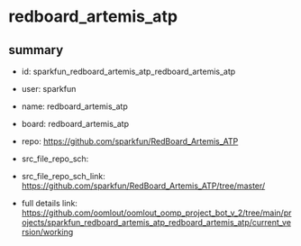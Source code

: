 # redboard_artemis_atp
 
## summary 
* id: sparkfun_redboard_artemis_atp_redboard_artemis_atp
* user: sparkfun
* name: redboard_artemis_atp
* board: redboard_artemis_atp
* repo: https://github.com/sparkfun/RedBoard_Artemis_ATP



* src_file_repo_sch: 
* src_file_repo_sch_link: https://github.com/sparkfun/RedBoard_Artemis_ATP/tree/master/
* full details link: https://github.com/oomlout/oomlout_oomp_project_bot_v_2/tree/main/projects/sparkfun_redboard_artemis_atp_redboard_artemis_atp/current_version/working  







